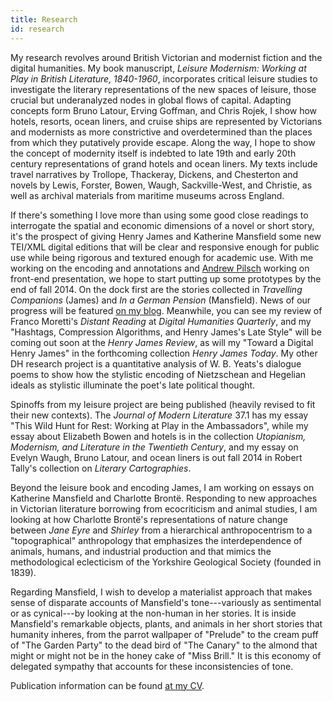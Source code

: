 ```yaml
---
title: Research
id: research
---
```


My research revolves around British Victorian and modernist fiction and the digital humanities. My book manuscript, _Leisure Modernism: Working at Play in British Literature, 1840-1960_, incorporates critical leisure studies to investigate the literary representations of the new spaces of leisure, those crucial but underanalyzed nodes in global flows of capital. Adapting concepts form Bruno Latour, Erving Goffman, and Chris Rojek, I show how hotels, resorts, ocean liners, and cruise ships are represented by Victorians and modernists as more constrictive and overdetermined than the places from which they putatively provide escape. Along the way, I hope to show the concept of modernity itself is indebted to late 19th and early 20th century representations of grand hotels and ocean liners. My texts include travel narratives by Trollope, Thackeray, Dickens, and Chesterton and novels by Lewis, Forster, Bowen, Waugh, Sackville-West, and Christie, as well as archival materials from maritime museums across England.

If there's something I love more than using some good close readings to interrogate the spatial and economic dimensions of a novel or short story, it's the prospect of giving Henry James and Katherine Mansfield some new TEI/XML digital editions that will be clear and responsive enough for public use while being rigorous and textured enough for academic use. With me working on the encoding and annotations and [Andrew Pilsch](http://andrew.pilsch.com) working on front-end presentation, we hope to start putting up some prototypes by the end of fall 2014. On the dock first are the stories collected in _Travelling Companions_ (James) and _In a German Pension_ (Mansfield). News of our progress will be featured [on my blog](blog.html). Meanwhile, you can see my review of Franco Moretti's _Distant Reading_ at _Digital Humanities Quarterly_, and my "Hashtags, Compression Algorithms, and Henry James's Late Style" will be coming out soon at the _Henry James Review_, as will my "Toward a Digital Henry James" in the forthcoming collection _Henry James Today_. My other DH research project is a quantitative analysis of W. B. Yeats's dialogue poems to show how the stylistic encoding of Nietzschean and Hegelian ideals as stylistic illuminate the poet's late political thought.

Spinoffs from my leisure project are being published (heavily revised to fit their new contexts). The _Journal of Modern Literature_ 37.1 has my essay "This Wild Hunt for Rest: Working at Play in the Ambassadors", while my essay about Elizabeth Bowen and hotels is in the collection _Utopianism, Modernism, and Literature in the Twentieth Century_, and my essay on Evelyn Waugh, Bruno Latour, and ocean liners is out fall 2014 in Robert Tally's collection on _Literary Cartographies_. 

Beyond the leisure book and encoding James, I am working on essays on Katherine Mansfield and Charlotte Brontë. Responding to new approaches in Victorian literature borrowing from ecocriticism and animal studies, I am looking at how Charlotte Brontë's representations of nature change between _Jane Eyre_ and _Shirley_ from a hierarchical anthropocentrism to a "topographical" anthropology that emphasizes the interdependence of animals, humans, and industrial production and that mimics the methodological eclecticism of the Yorkshire Geological Society (founded in 1839). 

Regarding Mansfield, I wish to develop a materialist approach that makes sense of disparate accounts of Mansfield's tone---variously as sentimental or as cynical---by looking at the non-human in her stories. It is inside Mansfield's remarkable objects, plants, and animals in her short stories that humanity inheres, from the parrot wallpaper of "Prelude" to the cream puff of "The Garden Party" to the dead bird of "The Canary" to the almond that might or might not be in the honey cake of "Miss Brill." It is this economy of delegated sympathy that accounts for these inconsistencies of tone.

Publication information can be found [at my CV](cv.html).